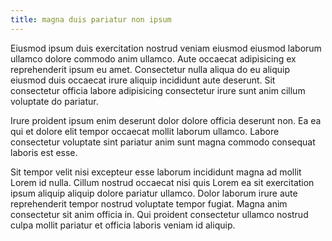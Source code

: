 ```yaml
---
title: magna duis pariatur non ipsum
---
```


Eiusmod ipsum duis exercitation nostrud veniam eiusmod eiusmod laborum ullamco dolore commodo anim ullamco. Aute occaecat adipisicing ex reprehenderit ipsum eu amet. Consectetur nulla aliqua do eu aliquip eiusmod duis occaecat irure aliquip incididunt aute deserunt. Sit consectetur officia labore adipisicing consectetur irure sunt anim cillum voluptate do pariatur.

Irure proident ipsum enim deserunt dolor dolore officia deserunt non. Ea ea qui et dolore elit tempor occaecat mollit laborum ullamco. Labore consectetur voluptate sint pariatur anim sunt magna commodo consequat laboris est esse.

Sit tempor velit nisi excepteur esse laborum incididunt magna ad mollit Lorem id nulla. Cillum nostrud occaecat nisi quis Lorem ea sit exercitation ipsum aliquip aliquip dolore pariatur ullamco. Dolor laborum irure aute reprehenderit tempor nostrud voluptate tempor fugiat. Magna anim consectetur sit anim officia in. Qui proident consectetur ullamco nostrud culpa mollit pariatur et officia laboris veniam id aliquip.